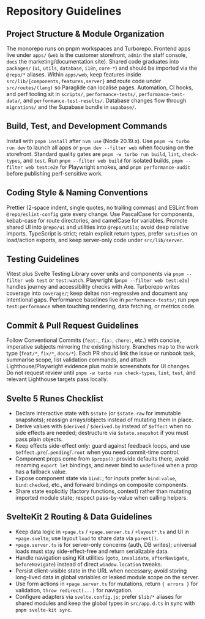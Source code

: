 # Repository Guidelines

## Project Structure & Module Organization
The monorepo runs on pnpm workspaces and Turborepo. Frontend apps live under `apps/` (`web` is the customer storefront, `admin` the staff console, `docs` the marketing/documentation site). Shared code graduates into `packages/` (`ui`, `utils`, `database`, `i18n`, `core-*`) and should be imported via the `@repo/*` aliases. Within `apps/web`, keep features inside `src/lib/{components,features,server}` and route code under `src/routes/(lang)` so Paraglide can localise pages. Automation, CI hooks, and perf tooling sit in `scripts/`, `performance-tests/`, `performance-test-data/`, and `performance-test-results/`. Database changes flow through `migrations/` and the Supabase bundle in `supabase/`.

## Build, Test, and Development Commands
Install with `pnpm install` after `nvm use` (Node 20.19.x). Use `pnpm -w turbo run dev` to launch all apps or `pnpm dev --filter web` when focusing on the storefront. Standard quality gates are `pnpm -w turbo run build`, `lint`, `check-types`, and `test`. Run `pnpm --filter web build` for isolated builds, `pnpm --filter web test:e2e` for Playwright smokes, and `pnpm performance-audit` before publishing perf-sensitive work.

## Coding Style & Naming Conventions
Prettier (2-space indent, single quotes, no trailing commas) and ESLint from `@repo/eslint-config` gate every change. Use PascalCase for components, kebab-case for route directories, and camelCase for variables. Promote shared UI into `@repo/ui` and utilities into `@repo/utils`; avoid deep relative imports. TypeScript is strict; retain explicit return types, prefer `satisfies` on load/action exports, and keep server-only code under `src/lib/server`.

## Testing Guidelines
Vitest plus Svelte Testing Library cover units and components via `pnpm --filter web test` or `test:watch`. Playwright (`pnpm --filter web test:e2e`) handles journey and accessibility checks with Axe. Turborepo writes coverage into `coverage/`; keep deltas non-regressive and document any intentional gaps. Performance baselines live in `performance-tests/`; run `pnpm test:performance` when touching rendering, data fetching, or metrics code.

## Commit & Pull Request Guidelines
Follow Conventional Commits (`feat:`, `fix:`, `chore:`, etc.) with concise, imperative subjects mirroring the existing history. Branches map to the work type (`feat/*`, `fix/*`, `docs/*`). Each PR should link the issue or runbook task, summarise scope, list validation commands, and attach Lighthouse/Playwright evidence plus mobile screenshots for UI changes. Do not request review until `pnpm -w turbo run check-types`, `lint`, `test`, and relevant Lighthouse targets pass locally.
## Svelte 5 Runes Checklist
- Declare interactive state with `$state` (or `$state.raw` for immutable snapshots); reassign arrays/objects instead of mutating them in place.
- Derive values with `$derived` / `$derived.by` instead of `$effect` when no side effects are needed; destructure via `$state.snapshot` if you must pass plain objects.
- Keep effects side-effect only: guard against feedback loops, and use `$effect.pre`/`.pending`/`.root` when you need commit-time control.
- Component props come from `$props()`: provide defaults there, avoid renaming `export let` bindings, and never bind to `undefined` when a prop has a fallback value.
- Expose component state via `bind:`; for inputs prefer `bind:value`, `bind:checked`, etc., and forward bindings on composite components.
- Share state explicitly (factory functions, context) rather than mutating imported module state; respect pass-by-value when calling helpers.

## SvelteKit 2 Routing & Data Guidelines
- Keep data logic in `+page.ts` / `+page.server.ts` / `+layout*.ts` and UI in `+page.svelte`; use layout `load` to share data via `parent()`.
- `+page.server.ts` is for server-only concerns (auth, DB writes); universal loads must stay side-effect-free and return serializable data.
- Handle navigation using Kit utilities (`goto`, `invalidate`, `afterNavigate`, `beforeNavigate`) instead of direct `window.location` tweaks.
- Persist client-visible state in the URL when necessary; avoid storing long-lived data in global variables or leaked module scope on the server.
- Use form actions in `+page.server.ts` for mutations, return `{ errors }` for validation, `throw redirect(...)` for navigation.
- Configure adapters via `svelte.config.js`; prefer `$lib/*` aliases for shared modules and keep the global types in `src/app.d.ts` in sync with `pnpm svelte-kit sync`.
